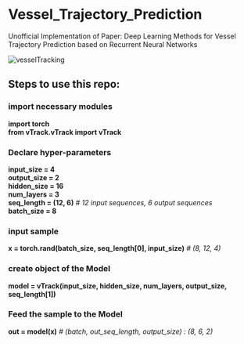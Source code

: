 # Vessel_Trajectory_Prediction

Unofficial Implementation of Paper: Deep Learning Methods for Vessel Trajectory
Prediction based on Recurrent Neural Networks

![vesselTracking](https://github.com/user-attachments/assets/8dd6ef95-6084-4a32-8e5a-27651a37f904)

## Steps to use this repo:

### import necessary modules
__import torch__ \
__from vTrack.vTrack import vTrack__

### Declare hyper-parameters
__input_size = 4__ \
__output_size = 2__ \
__hidden_size = 16__ \
__num_layers = 3__ \
__seq_length = (12, 6)__ _# 12 input sequences, 6 output sequences_ \
__batch_size = 8__

### input sample 
__x = torch.rand(batch_size, seq_length[0], input_size)__ _# (8, 12, 4)_

### create object of the Model
__model = vTrack(input_size, hidden_size, num_layers, output_size, seq_length[1])__

### Feed the sample to the Model
__out = model(x)__ _# (batch, out_seq_length, output_size) : (8, 6, 2)_
